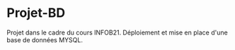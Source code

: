 # Projet-BD
Projet dans le cadre du cours INFOB21. Déploiement et mise en place d'une base de données MYSQL.
